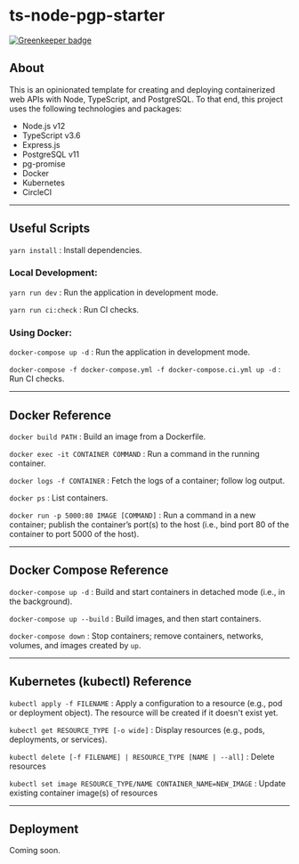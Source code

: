 # ts-node-pgp-starter

[![Greenkeeper badge](https://badges.greenkeeper.io/mjlaufer/ts-node-pgp-starter.svg)](https://greenkeeper.io/)

## About

This is an opinionated template for creating and deploying containerized web APIs with Node, TypeScript, and PostgreSQL. To that end, this project uses the following technologies and packages:

-   Node.js v12
-   TypeScript v3.6
-   Express.js
-   PostgreSQL v11
-   pg-promise
-   Docker
-   Kubernetes
-   CircleCI

---

## Useful Scripts

`yarn install` : Install dependencies.

### Local Development:

`yarn run dev` : Run the application in development mode.

`yarn run ci:check` : Run CI checks.

### Using Docker:

`docker-compose up -d` : Run the application in development mode.

`docker-compose -f docker-compose.yml -f docker-compose.ci.yml up -d` : Run CI checks.

---

## Docker Reference

`docker build PATH` : Build an image from a Dockerfile.

`docker exec -it CONTAINER COMMAND` : Run a command in the running container.

`docker logs -f CONTAINER` : Fetch the logs of a container; follow log output.

`docker ps` : List containers.

`docker run -p 5000:80 IMAGE [COMMAND]` : Run a command in a new container; publish the container’s port(s) to the host (i.e., bind port 80 of
the container to port 5000 of the host).

---

## Docker Compose Reference

`docker-compose up -d` : Build and start containers in detached mode (i.e., in the background).

`docker-compose up --build` : Build images, and then start containers.

`docker-compose down` : Stop containers; remove containers, networks, volumes, and images created by `up`.

---

## Kubernetes (kubectl) Reference

`kubectl apply -f FILENAME` : Apply a configuration to a resource (e.g., pod or deployment object). The resource will be created if it doesn't exist yet.

`kubectl get RESOURCE_TYPE [-o wide]` : Display resources (e.g., pods, deployments, or services).

`kubectl delete [-f FILENAME] | RESOURCE_TYPE [NAME | --all]` : Delete resources

`kubectl set image RESOURCE_TYPE/NAME CONTAINER_NAME=NEW_IMAGE` : Update existing container image(s) of resources

---

## Deployment

Coming soon.
